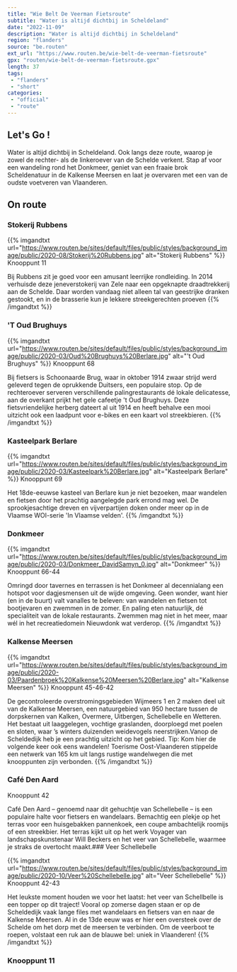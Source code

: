 ```yaml
---
title: "Wie Belt De Veerman Fietsroute"
subtitle: "Water is altijd dichtbij in Scheldeland"
date: "2022-11-09"
description: "Water is altijd dichtbij in Scheldeland"
region: "flanders"
source: "be.routen"
ext_url: "https://www.routen.be/wie-belt-de-veerman-fietsroute"
gpx: "routen/wie-belt-de-veerman-fietsroute.gpx"
length: 37
tags:
 - "flanders"
 - "short"
categories:
 - "official"
 - "route"
---
```


## Let's Go ! 

Water is altijd dichtbij in Scheldeland. Ook langs deze route, waarop je zowel de rechter- als de linkeroever van de Schelde verkent. Stap af voor een wandeling rond het Donkmeer, geniet van een fraaie brok Scheldenatuur in de Kalkense Meersen en laat je overvaren met een van de oudste voetveren van Vlaanderen.

## On route

### Stokerij Rubbens

{{% imgandtxt url="https://www.routen.be/sites/default/files/public/styles/background_image/public/2020-08/Stokerij%20Rubbens.jpg" alt="Stokerij Rubbens" %}}
Knooppunt 11

Bij Rubbens zit je goed voor een amusant leerrijke rondleiding. In 2014 verhuisde deze jeneverstokerij van Zele naar een opgeknapte draadtrekkerij aan de Schelde. Daar worden vandaag niet alleen tal van geestrijke dranken gestookt, en in de brasserie kun je lekkere streekgerechten proeven
{{% /imgandtxt %}}

### 'T Oud Brughuys

{{% imgandtxt url="https://www.routen.be/sites/default/files/public/styles/background_image/public/2020-03/Oud%20Brughuys%20Berlare.jpg" alt="'t Oud Brughuys" %}}
Knooppunt 68

Bij fietsers is Schoonaarde Brug, waar in oktober 1914 zwaar strijd werd geleverd tegen de oprukkende Duitsers, een populaire stop. Op de rechteroever serveren verschillende palingrestaurants dé lokale delicatesse, aan de overkant prijkt het gele cafeetje 't Oud Brughuys. Deze fietsvriendelijke herberg dateert al uit 1914 en heeft behalve een mooi uitzicht ook een laadpunt voor e-bikes en een kaart vol streekbieren.
{{% /imgandtxt %}}

### Kasteelpark Berlare

{{% imgandtxt url="https://www.routen.be/sites/default/files/public/styles/background_image/public/2020-03/Kasteelpark%20Berlare.jpg" alt="Kasteelpark Berlare" %}}
Knooppunt 69

Het 18de-eeuwse kasteel van Berlare kun je niet bezoeken, maar wandelen en fietsen door het prachtig aangelegde park errond mag wel. De sprookjesachtige dreven en vijverpartijen doken onder meer op in de Vlaamse WOI-serie 'In Vlaamse velden'.
{{% /imgandtxt %}}

### Donkmeer

{{% imgandtxt url="https://www.routen.be/sites/default/files/public/styles/background_image/public/2020-03/Donkmeer_DavidSamyn_0.jpg" alt="Donkmeer" %}}
Knooppunt 66-44

Omringd door tavernes en terrassen is het Donkmeer al decennialang een hotspot voor dagjesmensen uit de wijde omgeving. Geen wonder, want hier (en in de buurt) valt vanalles te beleven: van wandelen en fietsen tot bootjevaren en zwemmen in de zomer. En paling eten natuurlijk, dé specialiteit van de lokale restaurants. Zwemmen mag niet in het meer, maar wél in het recreatiedomein Nieuwdonk wat verderop.
{{% /imgandtxt %}}

### Kalkense Meersen

{{% imgandtxt url="https://www.routen.be/sites/default/files/public/styles/background_image/public/2020-03/Paardenbroek%20Kalkense%20Meersen%20Berlare.jpg" alt="Kalkense Meersen" %}}
Knooppunt 45-46-42

De gecontroleerde overstromingsgebieden Wijmeers 1 en 2 maken deel uit van de Kalkense Meersen, een natuurgebied van 950 hectare tussen de dorpskernen van Kalken, Overmere, Uitbergen, Schellebelle en Wetteren. Het bestaat uit laaggelegen, vochtige graslanden, doorploegd met poelen en sloten, waar ’s winters duizenden weidevogels neerstrijken.Vanop de Scheldedijk heb je een prachtig uitzicht op het gebied. Tip: Kom hier de volgende keer ook eens wandelen! Toerisme Oost-Vlaanderen stippelde een netwerk van 165 km uit langs rustige wandelwegen die met knooppunten zijn verbonden.
{{% /imgandtxt %}}

### Café Den Aard

Knooppunt 42

Café Den Aard – genoemd naar dit gehuchtje van Schellebelle – is een populaire halte voor fietsers en wandelaars. Bemachtig een plekje op het terras voor een huisgebakken pannenkoek, een coupe ambachtelijk roomijs of een streekbier. Het terras kijkt uit op het werk Voyager van landschapskunstenaar Will Beckers en het veer van Schellebelle, waarmee je straks de overtocht maakt.### Veer Schellebelle

{{% imgandtxt url="https://www.routen.be/sites/default/files/public/styles/background_image/public/2020-10/Veer%20Schellebelle.jpg" alt="Veer Schellebelle" %}}
Knooppunt 42-43

Het leukste moment houden we voor het laatst: het veer van Schellbelle is een topper op dit traject! Vooral op zomerse dagen staan er op de Scheldedijk vaak lange files met wandelaars en fietsers van en naar de Kalkense Meersen. Al in de 13de eeuw was er hier een oversteek over de Schelde om het dorp met de meersen te verbinden. Om de veerboot te roepen, volstaat een ruk aan de blauwe bel: uniek in Vlaanderen!
{{% /imgandtxt %}}

### Knooppunt 11


